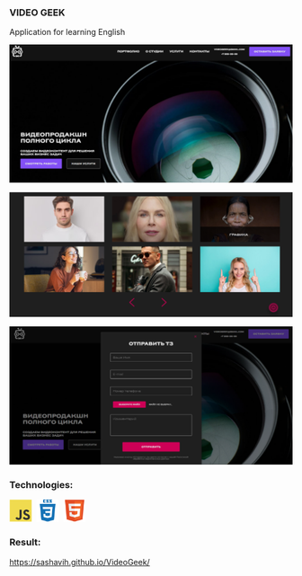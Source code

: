 ### VIDEO GEEK
Application for learning English

![илюстрация к проекту](https://github.com/Sashavih/VideoGeek/blob/main/assets/img/main/vg.png)

![илюстрация к проекту](https://github.com/Sashavih/VideoGeek/blob/main/assets/img/main/vgvideo.png)

![илюстрация к проекту](https://github.com/Sashavih/VideoGeek/blob/main/assets/img/main/vgmodal.png)

### Technologies:
<div>
  <img src="https://github.com/devicons/devicon/blob/master/icons/javascript/javascript-original.svg" title="JavaScript" alt="JavaScript" width="40" height="40"/>&nbsp;
  <img src="https://github.com/devicons/devicon/blob/master/icons/css3/css3-plain-wordmark.svg"  title="CSS3" alt="CSS" width="40" height="40"/>&nbsp;
  <img src="https://github.com/devicons/devicon/blob/master/icons/html5/html5-original.svg" title="HTML5" alt="HTML" width="40" height="40"/>&nbsp;
</div>

### Result:
https://sashavih.github.io/VideoGeek/
